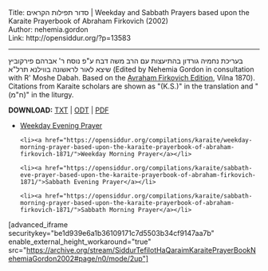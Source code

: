 <html>
<head></head>
<body>
Title: סדור תפילות הקראים | Weekday and Sabbath Prayers based upon the Karaite Prayerbook of Abraham Firkovich (2002)<br />
Author: nehemia.gordon<br />
Link: http://opensiddur.org/?p=13583
<p />
<hr />

בעריכת נחמיה גורדון  בהתיעצות עם הרב משה דבח  ע"פ נוסח ר' אברהם פירקוביץ  שיצא לאור לראשונה בווילנא תרל"א (Edited by Nehemia Gordon in consultation with R' Moshe Dabah.  Based on the <a href="https://opensiddur.org/wp-content/uploads/2016/06/Siddur-Tefilot-HaKaraim-Avraham-Firkovitch-1871.pdf">Avraham Firkovich Edition</a>, Vilna 1870). Citations from Karaite scholars are shown as "(K.S.)" in the translation and "(ח"מ)" in the liturgy.

<strong>DOWNLOAD:</strong> <a href="https://opensiddur.org/wp-content/uploads/2016/06/Karaite-Prayerbook-Nehemia-Gordon-after-Avraham-Firkovich-Vilna-1871.txt">TXT</a> | <a href="https://opensiddur.org/wp-content/uploads/2016/06/Karaite-Prayerbook-Nehemia-Gordon-after-Avraham-Firkovich-Vilna-1871.odt">ODT</a> | <a href="https://opensiddur.org/wp-content/uploads/2016/06/Karaite-Prayerbook-Nehemia-Gordon-after-Avraham-Firkovich-Vilna-1871.pdf">PDF</a>

<ul>
	<li><a href="https://opensiddur.org/compilations/karaite/weekday-evening-prayer-based-upon-the-karaite-prayerbook-of-abraham-firkovich-1871/">Weekday Evening Prayer</a></li>

	<li><a href="https://opensiddur.org/compilations/karaite/weekday-morning-prayer-based-upon-the-karaite-prayerbook-of-abraham-firkovich-1871/">Weekday Morning Prayer</a></li>

	<li><a href="https://opensiddur.org/compilations/karaite/sabbath-eve-prayer-based-upon-the-karaite-prayerbook-of-abraham-firkovich-1871/">Sabbath Evening Prayer</a></li>

	<li><a href="https://opensiddur.org/compilations/karaite/sabbath-morning-prayer-based-upon-the-karaite-prayerbook-of-abraham-firkovich-1871/">Sabbath Morning Prayer</a></li>
</ul>

[advanced_iframe securitykey="be1d939e6a1b36109171c7d5503b34cf9147aa7b" enable_external_height_workaround="true" src="https://archive.org/stream/SiddurTefilotHaQaraimKaraitePrayerBookNehemiaGordon2002#page/n0/mode/2up"]

</body>
</html>